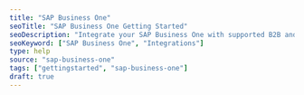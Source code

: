 ```yaml
---
title: "SAP Business One"
seoTitle: "SAP Business One Getting Started"
seoDescription: "Integrate your SAP Business One with supported B2B and B2C Systems through Stock2Shop"
seoKeyword: ["SAP Business One", "Integrations"]
type: help
source: "sap-business-one"
tags: ["gettingstarted", "sap-business-one"]
draft: true
---
```

